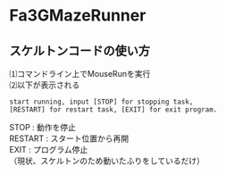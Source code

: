 # Fa3GMazeRunner

## スケルトンコードの使い方
⑴コマンドライン上でMouseRunを実行  
⑵以下が表示される
```
start running, input [STOP] for stopping task,
[RESTART] for restart task, [EXIT] for exit program.
```
STOP : 動作を停止  
RESTART : スタート位置から再開  
EXIT : プログラム停止  
（現状、スケルトンのため動いたふりをしているだけ）  
